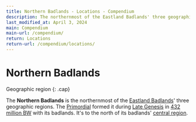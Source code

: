 ```yaml
---
title: Northern Badlands - Locations - Compendium
description: The northernmost of the Eastland Badlands' three geographic regions
last_modified_at: April 3, 2024
main: Compendium
main-url: /compendium/
return: Locations
return-url: /compendium/locations/
---
```


# Northern Badlands
Geographic region
{: .cap}

The **Northern Badlands** is the northernmost of the [Eastland Badlands](/compendium/locations/eastland-badlands/)' three geographic regions. The [Primordial](/compendium/creatures/primordial/) formed it during [Late Genesis](/compendium/events/genesis/#late-genesis) in [432 million BW](/compendium/events/genesis/#432-million-bw) with its badlands. It's to the north of its badlands' [central region](/compendium/locations/central-badlands/).